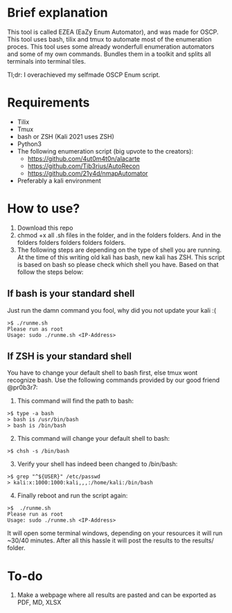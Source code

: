 # Brief explanation
This tool is called EZEA (EaZy Enum Automator), and was made for OSCP. This tool uses bash, tilix and tmux to automate most of the enumeration proces.
This tool uses some already wonderfull enumeration automators and some of my own commands. Bundles them in a toolkit and splits all terminals into terminal tiles. 

Tl;dr: I overachieved my selfmade OSCP Enum script.

# Requirements
- Tilix
- Tmux
- bash or ZSH (Kali 2021 uses ZSH)
- Python3
- The following enumeration script (big upvote to the creators):
  + https://github.com/4ut0m4t0n/alacarte
  + https://github.com/Tib3rius/AutoRecon
  + https://github.com/21y4d/nmapAutomator
- Preferably a kali environment

# How to use?
1. Download this repo
2. chmod +x all .sh files in the folder, and in the folders folders. And in the folders folders folders folders folders.
3. The following steps are depending on the type of shell you are running. At the time of this writing old kali has bash, new kali has ZSH. This script is based on bash so please check which shell you have. Based on that follow the steps below:

## If bash is your standard shell
Just run the damn command you fool, why did you not update your kali :(
```
>$ ./runme.sh
Please run as root
Usage: sudo ./runme.sh <IP-Address>
```

## If ZSH is your standard shell

You have to change your default shell to bash first, else tmux wont recognize bash.
Use the following commands provided by our good friend @pr0b3r7:
1. This command will find the path to bash:
```
>$ type -a bash 
> bash is /usr/bin/bash
> bash is /bin/bash
```
2. This command will change your default shell to bash:
```
>$ chsh -s /bin/bash
```
3. Verify your shell has indeed been changed to /bin/bash:
```
>$ grep "^${USER}" /etc/passwd
> kali:x:1000:1000:kali,,,:/home/kali:/bin/bash
```
4. Finally reboot and run the script again:

```
>$  ./runme.sh
Please run as root
Usage: sudo ./runme.sh <IP-Address>
```

It will open some terminal windows, depending on your resources it will run ~30/40 minutes.
After all this hassle it will post the results to the results/<IP-address> folder.


# To-do
1. Make a webpage where all results are pasted and can be exported as PDF, MD, XLSX


